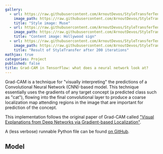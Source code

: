 ```yaml
---
gallery:
  - url: https://raw.githubusercontent.com/ArnoutDevos/StyleTransferTensorFlow/master/images/muse.jpg
    image_path: https://raw.githubusercontent.com/ArnoutDevos/StyleTransferTensorFlow/master/images/muse.jpg
    title: "Style image: Muse"
  - url: https://raw.githubusercontent.com/ArnoutDevos/StyleTransferTensorFlow/master/images/hollywood_sign.jpg
    image_path: https://raw.githubusercontent.com/ArnoutDevos/StyleTransferTensorFlow/master/images/hollywood_sign.jpg
    title: "Content image: Hollywood sign"
  - url: https://raw.githubusercontent.com/ArnoutDevos/StyleTransferTensorFlow/master/output/200.png
    image_path: https://raw.githubusercontent.com/ArnoutDevos/StyleTransferTensorFlow/master/output/200.png
    title: "Result of StyleTransfer after 200 iterations"
mathjax: true
categories: Project
published: false
title: Grad-CAM in TensorFlow: what does a neural network look at?
---
```

Grad-CAM is a technique for "visually interpreting" the predictions of a Convolutional Neural Network (CNN)-based model. This technique essentially uses the gradients of any target concept (a predicted class such as "cat"), flowing into the final convolutional layer to produce a coarse localization map attending regions in the image that are important for prediction of the concept.

This implementation follows the original paper of Grad-CAM called ["Visual Explanations from Deep Networks via Gradient-based Localization"](https://arxiv.org/pdf/1610.02391.pdf).

A (less verbose) runnable Python file can be found [on GitHub](https://github.com/ArnoutDevos/Grad-CAM).

## Model
